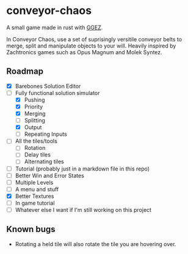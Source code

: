 # conveyor-chaos
A small game made in rust with [GGEZ](https://ggez.rs/).

In Conveyor Chaos, use a set of suprisingly versitile conveyor belts to merge, split and manipulate objects to your will. Heavily inspired by Zachtronics games such as Opus Magnum and Molek Syntez.

## Roadmap
- [X] Barebones Solution Editor
- [ ] Fully functional solution simulator
  - [X] Pushing
  - [X] Priority
  - [X] Merging
  - [ ] Splitting
  - [X] Output
  - [ ] Repeating Inputs
- [ ] All the tiles/tools
  - [ ] Rotation
  - [ ] Delay tiles
  - [ ] Alternating tiles
- [ ] Tutorial (probably just in a markdown file in this repo)
- [ ] Better Win and Error States
- [ ] Multiple Levels
- [ ] A menu and stuff
- [X] Better Textures
- [ ] In game tutorial
- [ ] Whatever else I want if I'm still working on this project

## Known bugs
 - Rotating a held tile will also rotate the tile you are hovering over.
